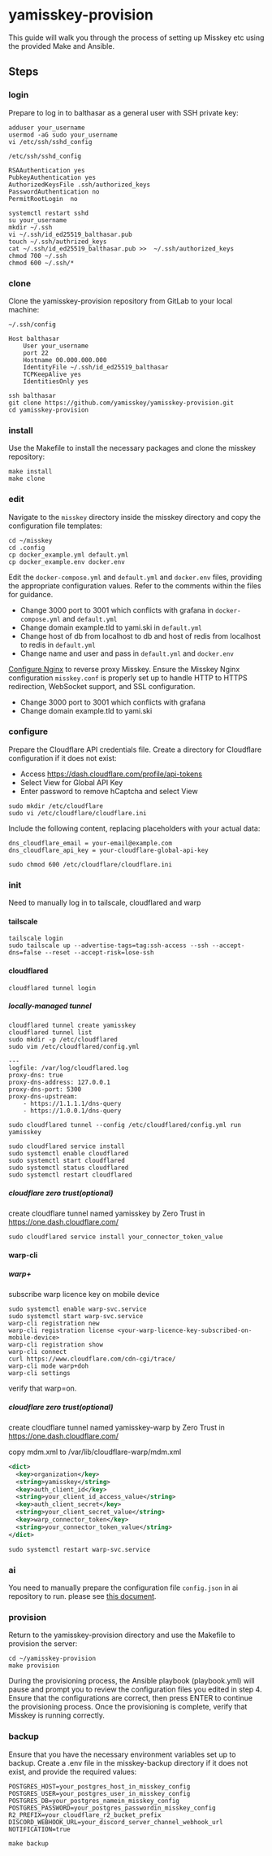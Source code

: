 # yamisskey-provision

This guide will walk you through the process of setting up Misskey etc using the provided Make and Ansible.

## Steps

### login

Prepare to log in to balthasar as a general user with SSH private key:

```consol
adduser your_username
usermod -aG sudo your_username
vi /etc/ssh/sshd_config
```

`/etc/ssh/sshd_config`

```config
RSAAuthentication yes
PubkeyAuthentication yes
AuthorizedKeysFile .ssh/authorized_keys
PasswordAuthentication no
PermitRootLogin  no
```

```consol
systemctl restart sshd
su your_username
mkdir ~/.ssh
vi ~/.ssh/id_ed25519_balthasar.pub
touch ~/.ssh/authrized_keys
cat ~/.ssh/id_ed25519_balthasar.pub >>  ~/.ssh/authorized_keys
chmod 700 ~/.ssh
chmod 600 ~/.ssh/*
```

### clone

Clone the yamisskey-provision repository from GitLab to your local machine:

`~/.ssh/config`

```config
Host balthasar
    User your_username
    port 22
    Hostname 00.000.000.000
    IdentityFile ~/.ssh/id_ed25519_balthasar
    TCPKeepAlive yes
    IdentitiesOnly yes
```

```consol
ssh balthasar
git clone https://github.com/yamisskey/yamisskey-provision.git
cd yamisskey-provision
```

### install

Use the Makefile to install the necessary packages and clone the misskey repository:

```consol
make install
make clone
```

### edit

Navigate to the `misskey` directory inside the misskey directory and copy the configuration file templates:

```consol
cd ~/misskey
cd .config
cp docker_example.yml default.yml
cp docker_example.env docker.env
```
Edit the `docker-compose.yml` and `default.yml` and `docker.env` files, providing the appropriate configuration values. Refer to the comments within the files for guidance.

- Change 3000 port to 3001 which conflicts with grafana in `docker-compose.yml` and `default.yml`
- Change domain example.tld to yami.ski in `default.yml`
- Change host of db from localhost to db and host of redis from localhost to redis in `default.yml`
- Change name and user and pass in `default.yml` and `docker.env`

[Configure Nginx](https://misskey-hub.net/ja/docs/for-admin/install/resources/nginx/) to reverse proxy Misskey. Ensure the Misskey Nginx configuration `misskey.conf` is properly set up to handle HTTP to HTTPS redirection, WebSocket support, and SSL configuration.

- Change 3000 port to 3001 which conflicts with grafana
- Change domain example.tld to yami.ski

### configure
Prepare the Cloudflare API credentials file. Create a directory for Cloudflare configuration if it does not exist:

- Access https://dash.cloudflare.com/profile/api-tokens
- Select View for Global API Key
- Enter password to remove hCaptcha and select View

```consol
sudo mkdir /etc/cloudflare
sudo vi /etc/cloudflare/cloudflare.ini
```

Include the following content, replacing placeholders with your actual data:

```config
dns_cloudflare_email = your-email@example.com
dns_cloudflare_api_key = your-cloudflare-global-api-key
```

```consol
sudo chmod 600 /etc/cloudflare/cloudflare.ini
```

### init

Need to manually log in to tailscale, cloudflared and warp

#### tailscale
```consol
tailscale login
sudo tailscale up --advertise-tags=tag:ssh-access --ssh --accept-dns=false --reset --accept-risk=lose-ssh
```

#### cloudflared
```consol
cloudflared tunnel login
```

##### locally-managed tunnel

```consol
cloudflared tunnel create yamisskey
cloudflared tunnel list
sudo mkdir -p /etc/cloudflared
sudo vim /etc/cloudflared/config.yml
```

```
---
logfile: /var/log/cloudflared.log
proxy-dns: true
proxy-dns-address: 127.0.0.1
proxy-dns-port: 5300
proxy-dns-upstream:
    - https://1.1.1.1/dns-query
    - https://1.0.0.1/dns-query
```

```consol
sudo cloudflared tunnel --config /etc/cloudflared/config.yml run yamisskey
```

```consol
sudo cloudflared service install
sudo systemctl enable cloudflared
sudo systemctl start cloudflared
sudo systemctl status cloudflared
sudo systemctl restart cloudflared
```

##### cloudflare zero trust(optional)
create cloudflare tunnel named yamisskey by Zero Trust in https://one.dash.cloudflare.com/
```consol
sudo cloudflared service install your_connector_token_value
```

#### warp-cli

##### warp+

subscribe warp licence key on mobile device
```consol
sudo systemctl enable warp-svc.service
sudo systemctl start warp-svc.service
warp-cli registration new
warp-cli registration license <your-warp-licence-key-subscribed-on-mobile-device>
warp-cli registration show
warp-cli connect
curl https://www.cloudflare.com/cdn-cgi/trace/
warp-cli mode warp+doh
warp-cli settings
```
verify that warp=on.

##### cloudflare zero trust(optional)
create cloudflare tunnel named yamisskey-warp by Zero Trust in https://one.dash.cloudflare.com/

copy mdm.xml to /var/lib/cloudflare-warp/mdm.xml
```xml
<dict>
  <key>organization</key>
  <string>yamisskey</string>
  <key>auth_client_id</key>
  <string>your_client_id_access_value</string>
  <key>auth_client_secret</key>
  <string>your_client_secret_value</string>
  <key>warp_connector_token</key>
  <string>your_connector_token_value</string>
</dict>
```

```consol
sudo systemctl restart warp-svc.service
```

### ai

You need to manually prepare the configuration file `config.json` in ai repository to run. please see [this document](https://github.com/yamisskey/yui?tab=readme-ov-file#docker%E3%81%A7%E5%8B%95%E3%81%8B%E3%81%99).

### provision

Return to the yamisskey-provision directory and use the Makefile to provision the server:

```consol
cd ~/yamisskey-provision
make provision
```

During the provisioning process, the Ansible playbook (playbook.yml) will pause and prompt you to review the configuration files you edited in step 4. Ensure that the configurations are correct, then press ENTER to continue the provisioning process. Once the provisioning is complete, verify that Misskey is running correctly.

### backup

Ensure that you have the necessary environment variables set up to backup. Create a .env file in the misskey-backup directory if it does not exist, and provide the required values:

```config
POSTGRES_HOST=your_postgres_host_in_misskey_config
POSTGRES_USER=your_postgres_user_in_misskey_config
POSTGRES_DB=your_postgres_namein_misskey_config
POSTGRES_PASSWORD=your_postgres_passwordin_misskey_config
R2_PREFIX=your_cloudflare_r2_bucket_prefix
DISCORD_WEBHOOK_URL=your_discord_server_channel_webhook_url
NOTIFICATION=true
```

```consol
make backup
```
